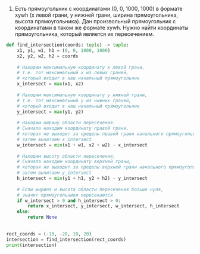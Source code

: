 1. Есть прямоугольник с координатами (0, 0, 1000, 1000) в формате xywh (x левой грани, y нижней грани, ширина прямоугольника, высота прямоугольника). Дан произвольный прямоугольник с координатами в таком же формате xywh. Нужно найти координаты прямоугольника, который является их пересечением.

```Python
def find_intersection(coords: tuple) -> tuple:  
    x1, y1, w1, h1 = (0, 0, 1000, 1000)  
    x2, y2, w2, h2 = coords
    
    # Находим максимальную координату x левой грани,
    # т.е. тот максимальный x из левых граней,
    # который входит в наш начальный прямоугольник
	x_intersect = max(x1, x2)
	
	# Находим максимальную координату y нижней грани,
    # т.е. тот максимальный y из нижних граней,
    # который входит в наш начальный прямоугольник
    y_intersect = max(y1, y2)
    
    # Находим ширину области пересечения.
    # Сначала находим координату правой грани,
    # которая не выходит за пределы правой грани начального прямоугольника,
    # затем вычитаем x_intersect
    w_intersect = min(x1 + w1, x2 + w2) - x_intersect
    
    # Находим высоту области пересечения.
    # Сначала находим координату верхней грани,
    # которая не выходит за пределы верхней грани начального прямоугольника,
    # затем вычитаем y_intersect
    h_intersect = min(y1 + h1, y2 + h2) - y_intersect
    
    # Если ширина и высота области пересечения больше нуля,
    # значит прямоугольники пересекаются
    if w_intersect > 0 and h_intersect > 0:  
        return x_intersect, y_intersect, w_intersect, h_intersect  
    else:  
        return None  
  
  
rect_coords = (-10, -20, 10, 20)  
intersection = find_intersection(rect_coords)  
print(intersection)
```